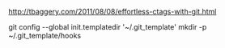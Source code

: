 http://tbaggery.com/2011/08/08/effortless-ctags-with-git.html

git config --global init.templatedir '~/.git\_template'
mkdir -p ~/.git_template/hooks
